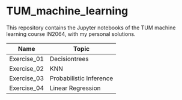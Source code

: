 # TUM_machine_learning
This repository contains the Jupyter notebooks of the TUM machine learning course IN2064, with my personal solutions.

| Name        | Topic                   |
|-------------|-------------------------|
| Exercise_01 | Decisiontrees           |
| Exercise_02 | KNN                     |
| Exercise_03 | Probabilistic Inference |
| Exercise_04 | Linear Regression       |
